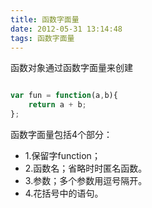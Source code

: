 ```yaml
---
title: 函数字面量
date: 2012-05-31 13:14:48
tags: 函数字面量
---
```


函数对象通过函数字面量来创建

<!-- more -->

```JavaScript

var fun = function(a,b){ 
	return a + b;
};

```

函数字面量包括4个部分：

* 1.保留字function；
* 2.函数名；省略时时匿名函数。
* 3.参数；多个参数用逗号隔开。
* 4.花括号中的语句。